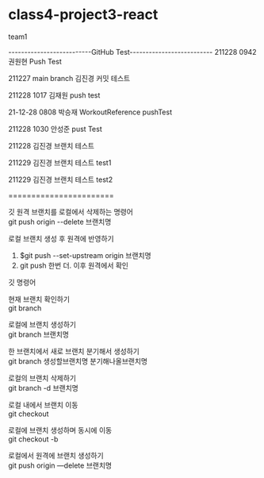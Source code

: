 # class4-project3-react
team1


--------------------------GitHub Test--------------------------
211228 0942 권원현 Push Test

211227 main branch 김진경 커밋 테스트

211228 1017 김재원 push test

21-12-28 0808 박승재 WorkoutReference pushTest

211228 1030 안성준 pust Test


211228 김진경 브랜치 테스트

211229 김진경 브랜치 테스트 test1

211229 김진경 브랜치 테스트 test2


=======================

깃 원격 브랜치를 로컬에서 삭제하는 명령어  
git push origin --delete 브랜치명

로컬 브랜치 생성 후 원격에 반영하기
1. $git push --set-upstream origin 브랜치명 
2. git push 한번 더. 이후 원격에서 확인


깃 명령어

현재 브랜치 확인하기  
git branch  

로컬에 브랜치 생성하기  
git branch 브랜치명  

한 브랜치에서 새로 브랜치 분기해서 생성하기   
git branch 생성할브랜치명 분기해나올브랜치명  

로컬의 브랜치 삭제하기  
git branch -d 브랜치명  

로컬 내에서 브랜치 이동   
git checkout  

로컬에 브랜치 생성하며 동시에 이동  
git checkout -b  

로컬에서 원격에 브랜치 생성하기  
git push origin —delete 브랜치명  
